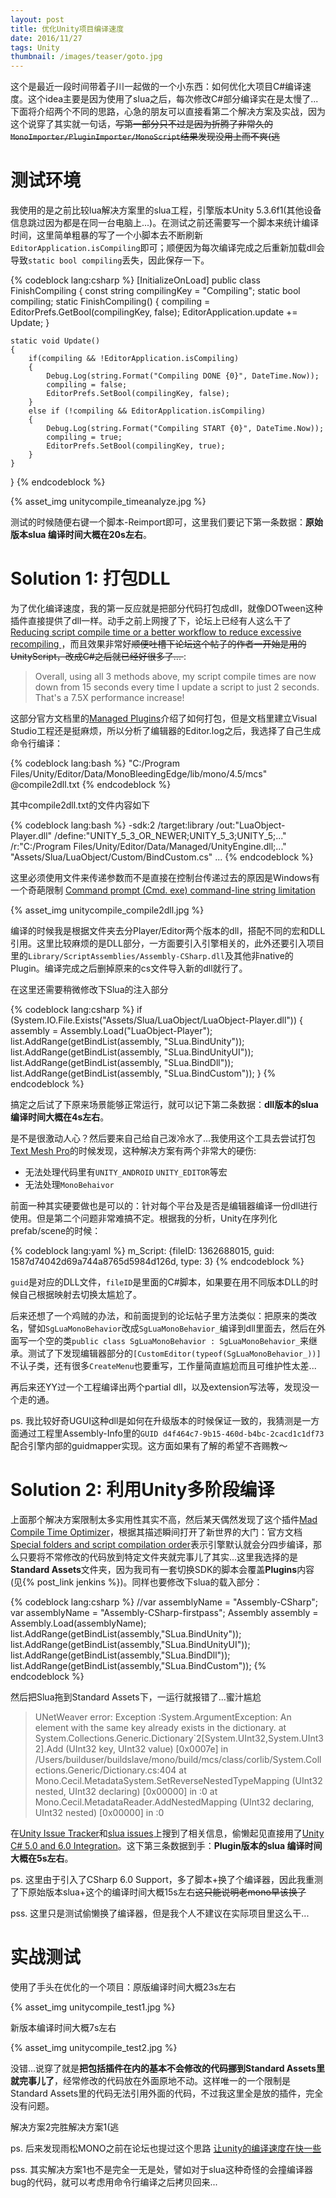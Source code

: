 ```yaml
---
layout: post
title: 优化Unity项目编译速度
date: 2016/11/27
tags: Unity
thumbnail: /images/teaser/goto.jpg
---
```


这个是最近一段时间带着子川一起做的一个小东西：如何优化大项目C#编译速度。这个idea主要是因为使用了slua之后，每次修改C#部分编译实在是太慢了... 下面将介绍两个不同的思路，心急的朋友可以直接看第二个解决方案及实战，因为这个说穿了其实就一句话，<del>写第一部分只不过是因为折腾了非常久的`MonoImporter/PluginImporter/MonoScript`结果发现没用上而不爽(逃</del>

<!--more-->

# 测试环境

我使用的是之前比较lua解决方案里的slua工程，引擎版本Unity 5.3.6f1(其他设备信息跳过因为都是在同一台电脑上...)。在测试之前还需要写一个脚本来统计编译时间，这里简单粗暴的写了一个小脚本去不断刷新`EditorApplication.isCompiling`即可；顺便因为每次编译完成之后重新加载dll会导致`static bool compiling`丢失，因此保存一下。

{% codeblock lang:csharp %}
[InitializeOnLoad]
public class FinishCompiling
{
    const string compilingKey = "Compiling";
    static bool compiling;
    static FinishCompiling()
    {
        compiling = EditorPrefs.GetBool(compilingKey, false);
        EditorApplication.update += Update;
    }

    static void Update()
    {
        if(compiling && !EditorApplication.isCompiling)
        {
            Debug.Log(string.Format("Compiling DONE {0}", DateTime.Now));
            compiling = false;
            EditorPrefs.SetBool(compilingKey, false);
        }
        else if (!compiling && EditorApplication.isCompiling)
        {
            Debug.Log(string.Format("Compiling START {0}", DateTime.Now));
            compiling = true;
            EditorPrefs.SetBool(compilingKey, true);
        }
    }
}
{% endcodeblock %}

{% asset_img unitycompile_timeanalyze.jpg %}

测试的时候随便右键一个脚本-Reimport即可，这里我们要记下第一条数据：**原始版本slua 编译时间大概在20s左右**。

# Solution 1: 打包DLL

为了优化编译速度，我的第一反应就是把部分代码打包成dll，就像DOTween这种插件直接提供了dll一样。动手之前上网搜了下，论坛上已经有人这么干了[Reducing script compile time or a better workflow to reduce excessive recompiling
](https://forum.unity3d.com/threads/reducing-script-compile-time-or-a-better-workflow-to-reduce-excessive-recompiling.148078)，而且效果非常好<del>顺便吐槽下论坛这个帖子的作者一开始是用的UnityScript，改成C#之后就已经好很多了... </del>:

> Overall, using all 3 methods above, my script compile times are now down from 15 seconds every time I update a script to just 2 seconds. That's a 7.5X performance increase!

这部分官方文档里的[Managed Plugins](https://docs.unity3d.com/Manual/UsingDLL.html)介绍了如何打包，但是文档里建立Visual Studio工程还是挺麻烦，所以分析了编辑器的Editor.log之后，我选择了自己生成命令行编译：

{% codeblock lang:bash %}
"C:/Program Files/Unity/Editor/Data/MonoBleedingEdge/lib/mono/4.5/mcs" @compile2dll.txt
{% endcodeblock %}

其中compile2dll.txt的文件内容如下

{% codeblock lang:bash %}
-sdk:2
/target:library
/out:"LuaObject-Player.dll"
/define:"UNITY_5_3_OR_NEWER;UNITY_5_3;UNITY_5;..."
/r:"C:/Program Files/Unity/Editor/Data/Managed/UnityEngine.dll;..."
"Assets/Slua/LuaObject/Custom/BindCustom.cs"
...
{% endcodeblock %}

这里必须使用文件来传递参数而不是直接在控制台传递过去的原因是Windows有一个奇葩限制 [Command prompt (Cmd. exe) command-line string limitation](https://support.microsoft.com/en-us/kb/830473)

{% asset_img unitycompile_compile2dll.jpg %}

编译的时候我是根据文件夹去分Player/Editor两个版本的dll，搭配不同的宏和DLL引用。这里比较麻烦的是DLL部分，一方面要引入引擎相关的，此外还要引入项目里的`Library/ScriptAssemblies/Assembly-CSharp.dll`及其他非native的Plugin。编译完成之后删掉原来的cs文件导入新的dll就行了。

在这里还需要稍微修改下Slua的注入部分

{% codeblock lang:csharp %}
if (System.IO.File.Exists("Assets/Slua/LuaObject/LuaObject-Player.dll"))
{
    assembly = Assembly.Load("LuaObject-Player");
    list.AddRange(getBindList(assembly, "SLua.BindUnity"));
    list.AddRange(getBindList(assembly, "SLua.BindUnityUI"));
    list.AddRange(getBindList(assembly, "SLua.BindDll"));
    list.AddRange(getBindList(assembly, "SLua.BindCustom"));
}
{% endcodeblock %}

搞定之后试了下原来场景能够正常运行，就可以记下第二条数据：**dll版本的slua 编译时间大概在4s左右**。

是不是很激动人心？然后要来自己给自己泼冷水了...我使用这个工具去尝试打包[Text Mesh Pro](https://www.assetstore.unity3d.com/en/#!/content/17662)的时候发现，这种解决方案有两个非常大的硬伤:

- 无法处理代码里有`UNITY_ANDROID` `UNITY_EDITOR`等宏
- 无法处理`MonoBehaivor`

前面一种其实硬要做也是可以的：针对每个平台及是否是编辑器编译一份dll进行使用。但是第二个问题非常难搞不定。根据我的分析，Unity在序列化prefab/scene的时候：

{% codeblock lang:yaml %}
  m_Script: {fileID: 1362688015, guid: 1587d74042d69a744a8765d5984d126d, type: 3}
{% endcodeblock %}

`guid`是对应的DLL文件，`fileID`是里面的C#脚本，如果要在用不同版本DLL的时候自己根据映射去切换太尴尬了。

后来还想了一个鸡贼的办法，和前面提到的论坛帖子里方法类似：把原来的类改名，譬如`SgLuaMonoBehavior`改成`SgLuaMonoBehavior_`编译到dll里面去，然后在外面写一个空的类`public class SgLuaMonoBehavior : SgLuaMonoBehavior_`来继承。测试了下发现编辑器部分的`[CustomEditor(typeof(SgLuaMonoBehavior_))]`不认子类，还有很多`CreateMenu`也要重写，工作量简直尴尬而且可维护性太差...

再后来还YY过一个工程编译出两个partial dll，以及extension写法等，发现没一个走的通。

ps. 我比较好奇UGUI这种dll是如何在升级版本的时候保证一致的，我猜测是一方面通过工程里Assembly-Info里的`GUID d4f464c7-9b15-460d-b4bc-2cacd1c1df73`配合引擎内部的guidmapper实现。这方面如果有了解的希望不吝赐教～

# Solution 2: 利用Unity多阶段编译

上面那个解决方案限制太多实用性其实不高，然后某天偶然发现了这个插件[Mad Compile Time Optimizer](https://www.assetstore.unity3d.com/en/#!/content/34012)，根据其描述瞬间打开了新世界的大门：官方文档[Special folders and script compilation order](https://docs.unity3d.com/Manual/ScriptCompileOrderFolders.html)表示引擎默认就会分四步编译，那么只要将不常修改的代码放到特定文件夹就完事儿了其实...这里我选择的是**Standard Assets**文件夹，因为我司有一套切换SDK的脚本会覆盖**Plugins**内容(见{% post_link jenkins %})。同样也要修改下slua的载入部分：

{% codeblock lang:csharp %}
//var assemblyName = "Assembly-CSharp";
var assemblyName = "Assembly-CSharp-firstpass";
Assembly assembly = Assembly.Load(assemblyName);
list.AddRange(getBindList(assembly,"SLua.BindUnity"));
list.AddRange(getBindList(assembly,"SLua.BindUnityUI"));
list.AddRange(getBindList(assembly,"SLua.BindDll"));
list.AddRange(getBindList(assembly,"SLua.BindCustom"));
{% endcodeblock %}

然后把Slua拖到Standard Assets下，一运行就报错了...蜜汁尴尬

> UNetWeaver error: Exception :System.ArgumentException: An element with the same key already exists in the dictionary.
  at System.Collections.Generic.Dictionary`2[System.UInt32,System.UInt32].Add (UInt32 key, UInt32 value) [0x0007e] in /Users/builduser/buildslave/mono/build/mcs/class/corlib/System.Collections.Generic/Dictionary.cs:404 
  at Mono.Cecil.MetadataSystem.SetReverseNestedTypeMapping (UInt32 nested, UInt32 declaring) [0x00000] in <filename unknown>:0 
  at Mono.Cecil.MetadataReader.AddNestedMapping (UInt32 declaring, UInt32 nested) [0x00000] in <filename unknown>:0 

在[Unity Issue Tracker](https://issuetracker.unity3d.com/issues/project-doesnt-play-with-unetweaver-error)和[slua issues](https://github.com/pangweiwei/slua/issues/73)上搜到了相关信息，偷懒起见直接用了[Unity C# 5.0 and 6.0 Integration](https://bitbucket.org/alexzzzz/unity-c-5.0-and-6.0-integration/overview)。这下第三条数据到手：**Plugin版本的slua 编译时间大概在5s左右**。

ps. 这里由于引入了CSharp 6.0 Support，多了脚本+换了个编译器，因此我重测了下原始版本slua+这个的编译时间大概15s左右<del>这只能说明老mono早该换了</del>

pss. 这里只是测试偷懒换了编译器，但是我个人不建议在实际项目里这么干...

# 实战测试

使用了手头在优化的一个项目：原版编译时间大概23s左右

{% asset_img unitycompile_test1.jpg %}

新版本编译时间大概7s左右

{% asset_img unitycompile_test2.jpg %}

没错...说穿了就是**把包括插件在内的基本不会修改的代码挪到Standard Assets里就完事儿了**，经常修改的代码放在外面原地不动。这样唯一的一个限制是Standard Assets里的代码无法引用外面的代码，不过我这里全是放的插件，完全没有问题。

解决方案2完胜解决方案1(逃

ps. 后来发现雨松MONO之前在论坛也提过这个思路 [让unity的编译速度在快一些](http://forum.china.unity3d.com/thread-13028-1-1.html)

pss. 其实解决方案1也不是完全一无是处，譬如对于slua这种奇怪的会撞编译器bug的代码，就可以考虑用命令行编译之后拷贝回来...
